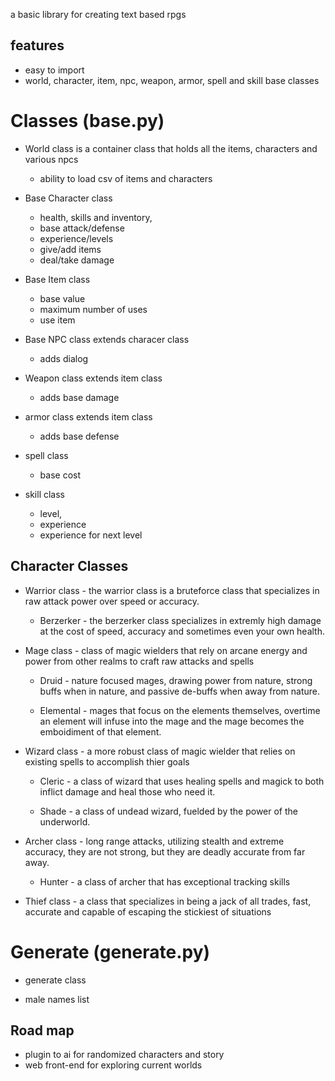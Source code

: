 a basic library for creating text based rpgs

## features

- easy to import
- world, character, item, npc, weapon, armor, spell and skill base classes

# Classes (base.py)

- World class is a container class that holds all the items, characters and various npcs
    - ability to load csv of items and characters

- Base Character class 
    - health, skills and inventory, 
    - base attack/defense
    - experience/levels
    - give/add items
    - deal/take damage

- Base Item class 
    - base value
    - maximum number of uses
    - use item

- Base NPC class extends characer class
    - adds dialog

- Weapon class extends item class
    - adds base damage

- armor class extends item class
    - adds base defense

- spell class
    - base cost

- skill class
    - level, 
    - experience
    - experience for next level

## Character Classes

- Warrior class - the warrior class is a bruteforce class that specializes in raw attack power over speed or accuracy.

    - Berzerker - the berzerker class specializes in extremly high damage at the cost of speed, accuracy and sometimes even your own health.

- Mage class - class of magic wielders that rely on arcane energy and power from other realms to craft raw attacks and spells

    - Druid - nature focused mages, drawing power from nature, strong buffs when in nature, and passive de-buffs when away from nature.

    - Elemental - mages that focus on the elements themselves, overtime an element will infuse into the mage and the mage becomes the emboidiment of that element.

- Wizard class - a more robust class of magic wielder that relies on existing spells to accomplish thier goals

    - Cleric - a class of wizard that uses healing spells and magick to both inflict damage and heal those who need it.

    - Shade - a class of undead wizard, fuelded by the power of the underworld.

- Archer class - long range attacks, utilizing stealth and extreme accuracy, they are not strong, but they are deadly accurate from far away.
    - Hunter - a class of archer that has exceptional tracking skills

- Thief class - a class that specializes in being a jack of all trades, fast, accurate and capable of escaping the stickiest of situations

# Generate (generate.py)

- generate class

- male names list

## Road map
- plugin to ai for randomized characters and story
- web front-end for exploring current worlds
